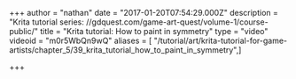 +++
author = "nathan"
date = "2017-01-20T07:54:29.000Z"
description = "Krita tutorial series: //gdquest.com/game-art-quest/volume-1/course-public/"
title = "Krita tutorial: How to paint in symmetry"
type = "video"
videoid = "m0r5WbQn9wQ"
aliases = [ "/tutorial/art/krita-tutorial-for-game-artists/chapter_5/39_krita_tutorial_how_to_paint_in_symmetry",]

+++
